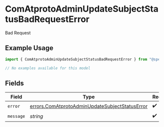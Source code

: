 # ComAtprotoAdminUpdateSubjectStatusBadRequestError

Bad Request

## Example Usage

```typescript
import { ComAtprotoAdminUpdateSubjectStatusBadRequestError } from "@speakeasy-sdks/bluesky/models/errors";

// No examples available for this model
```

## Fields

| Field                                                                                                            | Type                                                                                                             | Required                                                                                                         | Description                                                                                                      |
| ---------------------------------------------------------------------------------------------------------------- | ---------------------------------------------------------------------------------------------------------------- | ---------------------------------------------------------------------------------------------------------------- | ---------------------------------------------------------------------------------------------------------------- |
| `error`                                                                                                          | [errors.ComAtprotoAdminUpdateSubjectStatusError](../../models/errors/comatprotoadminupdatesubjectstatuserror.md) | :heavy_check_mark:                                                                                               | N/A                                                                                                              |
| `message`                                                                                                        | *string*                                                                                                         | :heavy_check_mark:                                                                                               | N/A                                                                                                              |